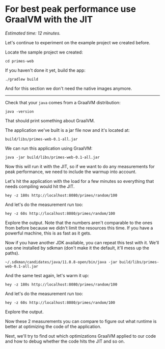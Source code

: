 # For best peak performance use GraalVM with the JIT

*Estimated time: 12 minutes.*

Let's continue to experiment on the example project we created before.

Locate the sample project we created:

```
cd primes-web
```

If you haven't done it yet, build the app:
```
./gradlew build
```

And for this section we don't need the native images anymore.

--------------------------

Check that your `java` comes from a GraalVM distribution:
```
java -version
```

That should print something about GraalVM.

The application we've built is a jar file now and it's located at:
```
build/libs/primes-web-0.1-all.jar
```

We can run this application using GraalVM:

```
java -jar build/libs/primes-web-0.1-all.jar
```

Now this will run it with the JIT, so if we want to do any measurements for peak performance, we need to include the warmup into account.

Let's hit the application with the load for a few minutes so everything that needs compiling would hit the JIT.
```
hey -z 180s http://localhost:8080/primes/random/100
```

And let's do the measurement run too:
```
hey -z 60s http://localhost:8080/primes/random/100
```

Explore the output. Note that the numbers aren't comparable to the ones from before because we didn't limit the resources this time. If you have a powerful machine, this is as fast as it gets.


Now if you have another JDK available, you can repeat this test with it. We'll use one installed by sdkman (don't make it the default, it'll mess up the paths).

```
~/.sdkman/candidates/java/11.0.8-open/bin/java -jar build/libs/primes-web-0.1-all.jar
```

And the same test again, let's warm it up:
```
hey -z 180s http://localhost:8080/primes/random/100
```

And let's do the measurement run too:
```
hey -z 60s http://localhost:8080/primes/random/100
```

Explore the output.

Now these 2 measurements you can compare to figure out what runtime is better at optimizing the code of the application.


Next, we'll try to find out which optimizations GraalVM applied to our code and how to debug whether the code hits the JIT and so on.
